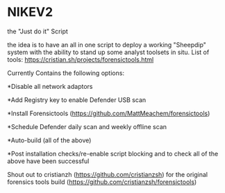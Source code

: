 # NIKEV2
the "Just do it" Script

the idea is to have an all in one script to deploy a working "Sheepdip" system with the ability to stand up some analyst toolsets in situ.
List of tools: https://cristian.sh/projects/forensictools.html

Currently Contains the following options:

  *Disable all network adaptors
  
  *Add Registry key to enable Defender USB scan 

  *Install Forensictools (https://github.com/MattMeachem/forensictools)

  *Schedule Defender daily scan and weekly offline scan
  
  *Auto-build (all of the above)

  *Post installation checks/re-enable script blocking and to check all of the above have been successful
 
Shout out to cristianzh (https://github.com/cristianzsh) for the original forensics tools build (https://github.com/cristianzsh/forensictools)
